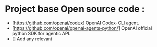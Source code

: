 # Project base Open source code :
- [https://github.com/openai/codex] OpenAI Codex-CLI agent.
- [https://github.com/openai/openai-agents-python/] OpenAI official python SDK for agentic API.
- [] Add any relevant